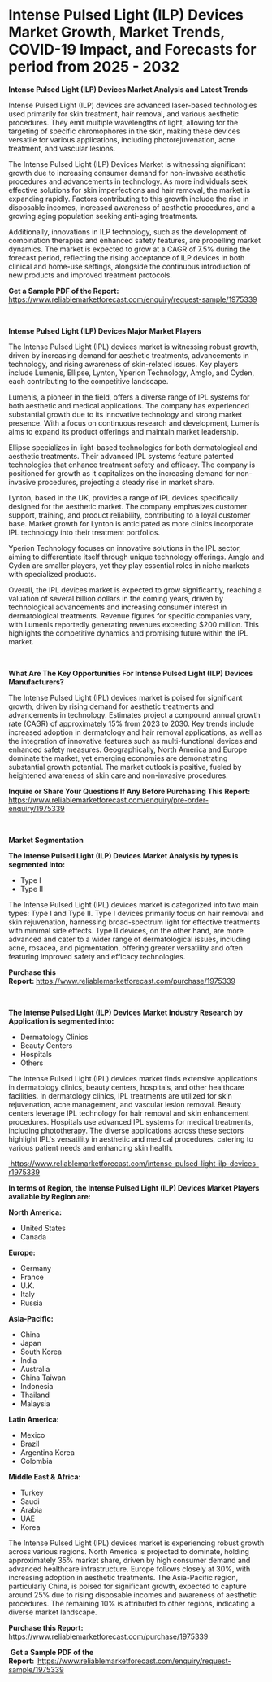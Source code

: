 <p><h1>Intense Pulsed Light (ILP) Devices Market Growth, Market Trends, COVID-19 Impact, and Forecasts for period from 2025 - 2032</h1></p><p><strong>Intense Pulsed Light (ILP) Devices Market Analysis and Latest Trends</strong></p>
<p><p>Intense Pulsed Light (ILP) devices are advanced laser-based technologies used primarily for skin treatment, hair removal, and various aesthetic procedures. They emit multiple wavelengths of light, allowing for the targeting of specific chromophores in the skin, making these devices versatile for various applications, including photorejuvenation, acne treatment, and vascular lesions.</p><p>The Intense Pulsed Light (ILP) Devices Market is witnessing significant growth due to increasing consumer demand for non-invasive aesthetic procedures and advancements in technology. As more individuals seek effective solutions for skin imperfections and hair removal, the market is expanding rapidly. Factors contributing to this growth include the rise in disposable incomes, increased awareness of aesthetic procedures, and a growing aging population seeking anti-aging treatments.</p><p>Additionally, innovations in ILP technology, such as the development of combination therapies and enhanced safety features, are propelling market dynamics. The market is expected to grow at a CAGR of 7.5% during the forecast period, reflecting the rising acceptance of ILP devices in both clinical and home-use settings, alongside the continuous introduction of new products and improved treatment protocols.</p></p>
<p><strong>Get a Sample PDF of the Report:&nbsp;</strong> <a href="https://www.reliablemarketforecast.com/enquiry/request-sample/1975339?utm_campaign=1875&utm_medium=2&utm_source=Github&utm_content=ia&utm_term=16042025&utm_id=intense-pulsed-light-ilp-devices">https://www.reliablemarketforecast.com/enquiry/request-sample/1975339</a></p>
<p>&nbsp;</p>
<p><strong>Intense Pulsed Light (ILP) Devices Major Market Players</strong></p>
<p><p>The Intense Pulsed Light (IPL) devices market is witnessing robust growth, driven by increasing demand for aesthetic treatments, advancements in technology, and rising awareness of skin-related issues. Key players include Lumenis, Ellipse, Lynton, Yperion Technology, Amglo, and Cyden, each contributing to the competitive landscape.</p><p>Lumenis, a pioneer in the field, offers a diverse range of IPL systems for both aesthetic and medical applications. The company has experienced substantial growth due to its innovative technology and strong market presence. With a focus on continuous research and development, Lumenis aims to expand its product offerings and maintain market leadership.</p><p>Ellipse specializes in light-based technologies for both dermatological and aesthetic treatments. Their advanced IPL systems feature patented technologies that enhance treatment safety and efficacy. The company is positioned for growth as it capitalizes on the increasing demand for non-invasive procedures, projecting a steady rise in market share.</p><p>Lynton, based in the UK, provides a range of IPL devices specifically designed for the aesthetic market. The company emphasizes customer support, training, and product reliability, contributing to a loyal customer base. Market growth for Lynton is anticipated as more clinics incorporate IPL technology into their treatment portfolios.</p><p>Yperion Technology focuses on innovative solutions in the IPL sector, aiming to differentiate itself through unique technology offerings. Amglo and Cyden are smaller players, yet they play essential roles in niche markets with specialized products.</p><p>Overall, the IPL devices market is expected to grow significantly, reaching a valuation of several billion dollars in the coming years, driven by technological advancements and increasing consumer interest in dermatological treatments. Revenue figures for specific companies vary, with Lumenis reportedly generating revenues exceeding $200 million. This highlights the competitive dynamics and promising future within the IPL market.</p></p>
<p>&nbsp;</p>
<p><strong>What Are The Key Opportunities For Intense Pulsed Light (ILP) Devices Manufacturers?</strong></p>
<p><p>The Intense Pulsed Light (IPL) devices market is poised for significant growth, driven by rising demand for aesthetic treatments and advancements in technology. Estimates project a compound annual growth rate (CAGR) of approximately 15% from 2023 to 2030. Key trends include increased adoption in dermatology and hair removal applications, as well as the integration of innovative features such as multi-functional devices and enhanced safety measures. Geographically, North America and Europe dominate the market, yet emerging economies are demonstrating substantial growth potential. The market outlook is positive, fueled by heightened awareness of skin care and non-invasive procedures.</p></p>
<p><strong>Inquire or Share Your Questions If Any Before Purchasing This Report:</strong> <a href="https://www.reliablemarketforecast.com/enquiry/pre-order-enquiry/1975339?utm_campaign=1875&utm_medium=2&utm_source=Github&utm_content=ia&utm_term=16042025&utm_id=intense-pulsed-light-ilp-devices">https://www.reliablemarketforecast.com/enquiry/pre-order-enquiry/1975339</a></p>
<p>&nbsp;</p>
<p><strong>Market Segmentation</strong></p>
<p><strong>The Intense Pulsed Light (ILP) Devices Market Analysis by types is segmented into:</strong></p>
<p><ul><li>Type I</li><li>Type II</li></ul></p>
<p><p>The Intense Pulsed Light (IPL) devices market is categorized into two main types: Type I and Type II. Type I devices primarily focus on hair removal and skin rejuvenation, harnessing broad-spectrum light for effective treatments with minimal side effects. Type II devices, on the other hand, are more advanced and cater to a wider range of dermatological issues, including acne, rosacea, and pigmentation, offering greater versatility and often featuring improved safety and efficacy technologies.</p></p>
<p><strong>Purchase this Report:&nbsp;</strong><a href="https://www.reliablemarketforecast.com/purchase/1975339?utm_campaign=1875&utm_medium=2&utm_source=Github&utm_content=ia&utm_term=16042025&utm_id=intense-pulsed-light-ilp-devices">https://www.reliablemarketforecast.com/purchase/1975339</a></p>
<p>&nbsp;</p>
<p><strong>The Intense Pulsed Light (ILP) Devices Market Industry Research by Application is segmented into:</strong></p>
<p><ul><li>Dermatology Clinics</li><li>Beauty Centers</li><li>Hospitals</li><li>Others</li></ul></p>
<p><p>The Intense Pulsed Light (IPL) devices market finds extensive applications in dermatology clinics, beauty centers, hospitals, and other healthcare facilities. In dermatology clinics, IPL treatments are utilized for skin rejuvenation, acne management, and vascular lesion removal. Beauty centers leverage IPL technology for hair removal and skin enhancement procedures. Hospitals use advanced IPL systems for medical treatments, including phototherapy. The diverse applications across these sectors highlight IPL's versatility in aesthetic and medical procedures, catering to various patient needs and enhancing skin health.</p></p>
<p><a href="https://www.reliablemarketforecast.com/intense-pulsed-light-ilp-devices-r1975339?utm_campaign=1875&utm_medium=2&utm_source=Github&utm_content=ia&utm_term=16042025&utm_id=intense-pulsed-light-ilp-devices">&nbsp;https://www.reliablemarketforecast.com/intense-pulsed-light-ilp-devices-r1975339</a></p>
<p><strong>In terms of Region, the Intense Pulsed Light (ILP) Devices Market Players available by Region are:</strong></p>
<p>
    <p> <strong> North America: </strong>
        <ul>
            <li>United States</li>
            <li>Canada</li>
        </ul>
        </p> 
    <p> <strong> Europe: </strong>
        <ul>
            <li>Germany</li>
            <li>France</li>
            <li>U.K.</li>
            <li>Italy</li>
            <li>Russia</li>
        </ul>
        </p> 
    <p> <strong> Asia-Pacific: </strong>
        <ul>
            <li>China</li>
            <li>Japan</li>
            <li>South Korea</li>
            <li>India</li>
            <li>Australia</li>
            <li>China Taiwan</li>
            <li>Indonesia</li>
            <li>Thailand</li>
            <li>Malaysia</li>
        </ul>
        </p> 
    <p> <strong> Latin America: </strong>
        <ul>
            <li>Mexico</li>
            <li>Brazil</li>
            <li>Argentina Korea</li>
            <li>Colombia</li>
        </ul>
        </p> 
    <p> <strong> Middle East & Africa: </strong>
        <ul>
            <li>Turkey</li>
            <li>Saudi</li>
            <li>Arabia</li>
            <li>UAE</li>
            <li>Korea</li>
        </ul>
    </p>
    </p>
<p><p>The Intense Pulsed Light (IPL) devices market is experiencing robust growth across various regions. North America is projected to dominate, holding approximately 35% market share, driven by high consumer demand and advanced healthcare infrastructure. Europe follows closely at 30%, with increasing adoption in aesthetic treatments. The Asia-Pacific region, particularly China, is poised for significant growth, expected to capture around 25% due to rising disposable incomes and awareness of aesthetic procedures. The remaining 10% is attributed to other regions, indicating a diverse market landscape.</p></p>
<p><strong>Purchase this Report: </strong><a href="https://www.reliablemarketforecast.com/purchase/1975339?utm_campaign=1875&utm_medium=2&utm_source=Github&utm_content=ia&utm_term=16042025&utm_id=intense-pulsed-light-ilp-devices">https://www.reliablemarketforecast.com/purchase/1975339</a></p>
<p>&nbsp;<strong>Get a Sample PDF of the Report:&nbsp;&nbsp;</strong><a href="https://www.reliablemarketforecast.com/enquiry/request-sample/1975339?utm_campaign=1875&utm_medium=2&utm_source=Github&utm_content=ia&utm_term=16042025&utm_id=intense-pulsed-light-ilp-devices">https://www.reliablemarketforecast.com/enquiry/request-sample/1975339</a></p>
<p><strong></strong></p>
<p><p></p><p></p><p></p></p>